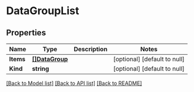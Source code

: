 # DataGroupList

## Properties
Name | Type | Description | Notes
------------ | ------------- | ------------- | -------------
**Items** | [**[]DataGroup**](dataGroup.md) |  | [optional] [default to null]
**Kind** | **string** |  | [optional] [default to null]

[[Back to Model list]](../README.md#documentation-for-models) [[Back to API list]](../README.md#documentation-for-api-endpoints) [[Back to README]](../README.md)


